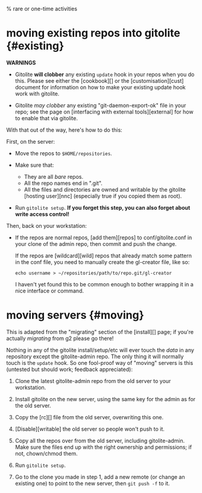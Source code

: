 <!-- options: toc -->

% rare or one-time activities

# moving existing repos into gitolite {#existing}

**WARNINGS**

  * Gitolite **will clobber** any existing `update` hook in your repos when
    you do this.  Please see either the [cookbook][] or the
    [customisation][cust] document for information on how to make your
    existing update hook work with gitolite.

  * Gitolite *may clobber* any existing "git-daemon-export-ok" file in your
    repo; see the page on [interfacing with external tools][external] for how
    to enable that via gitolite.

With that out of the way, here's how to do this:

First, on the server:

  * Move the repos to `$HOME/repositories`.

  * Make sure that:

      * They are all *bare* repos.
      * All the repo names end in ".git".
      * All the files and directories are owned and writable by the gitolite
        [hosting user][nnc] (especially true if you copied them as root).

  * Run `gitolite setup`.  **If you forget this step, you can also forget
    about write access control!**

Then, back on your workstation:

  * If the repos are normal repos, [add them][repos] to conf/gitolite.conf in
    your clone of the admin repo, then commit and push the change.

    If the repos are [wildcard][wild] repos that already match some pattern in
    the conf file, you need to manually create the gl-creator file, like so:

        echo username > ~/repositories/path/to/repo.git/gl-creator

    I haven't yet found this to be common enough to bother wrapping it in a
    nice interface or command.

# moving servers {#moving}

This is adapted from the "migrating" section of the [install][] page; if
you're actually *migrating* from g2 please go there!

Nothing in any of the gitolite install/setup/etc will ever touch the *data* in
any repository except the gitolite-admin repo.  The only thing it will
normally touch is the `update` hook.  So one fool-proof way of "moving"
servers is this (untested but should work; feedback appreciated):

1.  Clone the latest gitolite-admin repo from the old server to your
    workstation.

2.  Install gitolite on the new server, using the same key for the admin as
    for the old server.

3.  Copy the [rc][] file from the old server, overwriting this one.

4.  [Disable][writable] the old server so people won't push to it.

5.  Copy all the repos over from the old server, including gitolite-admin.
    Make sure the files end up with the right ownership and permissions; if
    not, chown/chmod them.

6.  Run `gitolite setup`.

7.  Go to the clone you made in step 1, add a new remote (or change an
    existing one) to point to the new server, then `git push -f` to it.
